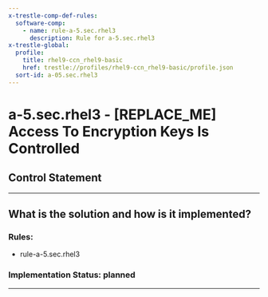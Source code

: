 ```yaml
---
x-trestle-comp-def-rules:
  software-comp:
    - name: rule-a-5.sec.rhel3
      description: Rule for a-5.sec.rhel3
x-trestle-global:
  profile:
    title: rhel9-ccn_rhel9-basic
    href: trestle://profiles/rhel9-ccn_rhel9-basic/profile.json
  sort-id: a-05.sec.rhel3
---
```


# a-5.sec.rhel3 - \[REPLACE_ME\] Access To Encryption Keys Is Controlled

## Control Statement

______________________________________________________________________

## What is the solution and how is it implemented?

<!-- For implementation status enter one of: implemented, partial, planned, alternative, not-applicable -->

<!-- Note that the list of rules under ### Rules: is read-only and changes will not be captured after assembly to JSON -->

<!-- Add control implementation description here for control: a-5.sec.rhel3 -->

### Rules:

  - rule-a-5.sec.rhel3

### Implementation Status: planned

______________________________________________________________________
